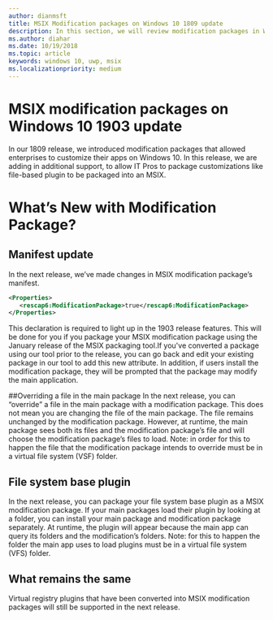 ```yaml
---
author: dianmsft
title: MSIX Modification packages on Windows 10 1809 update
description: In this section, we will review modification packages in Windows 10 1903 Update
ms.author: diahar
ms.date: 10/19/2018
ms.topic: article
keywords: windows 10, uwp, msix
ms.localizationpriority: medium
---
```


# MSIX modification packages on Windows 10 1903 update 
In our 1809 release, we introduced modification packages that allowed enterprises to customize their apps on Windows 10. In this release, we are adding in additional support, to allow IT Pros to package customizations like file-based plugin to be packaged into an MSIX. 

# What’s New with Modification Package?
## Manifest update

In the next release, we’ve made changes in MSIX modification package’s manifest.

```xml
<Properties>
   <rescap6:ModificationPackage>true</rescap6:ModificationPackage>
</Properties>
```
This declaration is required to light up in the 1903 release features. This will be done for you if you package your MSIX modification package using the January release of the MSIX packaging tool.If you've converted a package using our tool prior to the release, you can go back and edit your existing package in our tool to add this new attribute. In addition, if users install the modification package, they will be prompted that the package may modify the main application. 

##Overriding a file in the main package
In the next release, you can “override” a file in the main package with a modification package. This does not mean you are changing the file of the main package. The file remains unchanged by the modification package. However, at runtime, the main package sees both its files and the modification package’s file and will choose the modification package’s files to load. 
Note: in order for this to happen the file that the modification package intends to override must be in a virtual file system (VSF) folder. 

## File system base plugin
In the next release, you can package your file system base plugin as a MSIX modification package. If your main packages load their plugin by looking at a folder, you can install your main package and modification package separately. At runtime, the plugin will appear because the main app can query its folders and the modification’s folders. 
Note: for this to happen the folder the main app uses to load plugins must be in a virtual file system (VFS) folder.  

## What remains the same
Virtual registry plugins that have been converted into MSIX modification packages will still be supported in the next release. 

